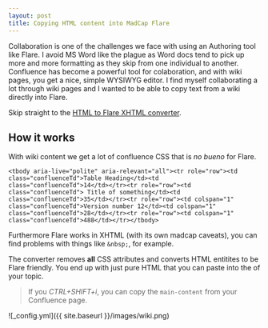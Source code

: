 ```yaml
---
layout: post
title: Copying HTML content into MadCap Flare
---
```


Collaboration is one of the challenges we face with using an Authoring tool like Flare. 
I avoid MS Word like the plague as Word docs tend to pick up more and more formatting as they skip from one individual to another. Confluence has become a powerful tool for colaboration, and with wiki pages,  you get a nice, simple WYSIWYG editor. I find myself collaborating a lot through wiki pages and I wanted to be able to copy text from a wiki directly into Flare. 

Skip straight to the [HTML to Flare XHTML converter](https://christalkstech.github.io/).

## How it works

With wiki content we get a lot of confluence CSS that is *no bueno* for Flare.

    <tbody aria-live="polite" aria-relevant="all"><tr role="row"><td class="confluenceTd">Table Heading</td><td class="confluenceTd">14</td></tr><tr role="row"><td class="confluenceTd"> Title of something</td><td class="confluenceTd">35</td></tr><tr role="row"><td colspan="1" class="confluenceTd">Version number 12</td><td colspan="1" class="confluenceTd">28</td></tr><tr role="row"><td colspan="1" class="confluenceTd">488</td></tr></tbody>

Furthermore Flare works in XHTML (with its own madcap caveats), you can find problems with things like `&nbsp;`, for example.

The converter removes **all** CSS attributes and converts HTML entitites to be Flare friendly. You end up with just pure HTML that you can paste into the <body> of your topic.
    
>If you *CTRL+SHIFT+i*, you can copy the `main-content` from your Confluence page. 

![_config.yml]({{ site.baseurl }}/images/wiki.png)

